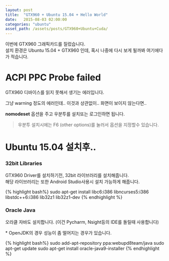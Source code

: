 ```yaml
---
layout: post
title:  "GTX960 + Ubuntu 15.04 + Hello World"
date:   2015-08-03 02:00:00
categories: "ubuntu"
asset_path: /assets/posts/GTX960+Ubuntu+Cuda/
---
```


이번에 GTX960 그래픽카드를 질렀습니다.<br> 
설치 환경은 Ubuntu 15.04 + GTX960 인데, 혹시 나중에 다시 보게 될까봐 여기에다가 적습니다.

# ACPI PPC Probe failed

GTX960 디바이스를 읽지 못해서 생기는 에러입니다. 

그냥 warning 정도의 에러인데.. 이것과 상관없이.. 화면이 보이지 않는다면.. 

**nomodeset** 옵션을 주고 우분투를 설치또는 로그인하면 됩니다.
 
> 우분투 설치시에는 F6 (other options)를 눌러서 옵션을 지정할수 있습니다.


# Ubuntu 15.04 설치후..

### 32bit Libraries
GTX960 Driver를 설치하기전, 32bit 라이브러리를 설치해줍니다. <br>
해당 라이브러리는 또한 Android Studio사용시 설치 가능하게 해줍니다. 

{% highlight bash%}
sudo apt-get install libc6:i386 libncurses5:i386 libstdc++6:i386 lib32z1 lib32z1-dev
{% endhighlight %}


### Oracle Java
오라클 자바도 설치합니다. (이건 Pycharm, Nsight등의 IDE를 돌릴때 사용합니다) 

\* OpenJDK의 경우 성능이 좀 떨어지는 경우가 있습니다.

{% highlight bash%}
sudo add-apt-repository ppa:webupd8team/java
sudo apt-get update
sudo apt-get install oracle-java9-installer
{% endhighlight %}